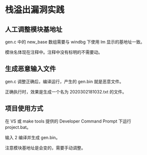 # 栈溢出漏洞实践

## 人工调整模块基地址

gen.c 中的 new_base 数组需要与 windbg 下使用 lm 显示的基地址一致。

模块名体现在注释中。注释中没有标明的不需要动。

## 生成恶意输入文件

gen.c 调整正确后，编译运行，产生的 gen.bin 就是恶意文件。

正确执行时，效果是生成一个名为 2020302181032.txt 的文件。

## 项目使用方式

在 VS 或 make tools 提供的 Developer Command Prompt 下运行 project.bat。

输入 2 编译并生成 gen.bin。

注意模块基地址是会变的，需要手动调整。
